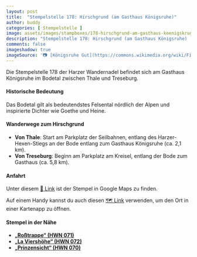 ```yaml
---
layout: post
title:  "Stempelstelle 178: Hirschgrund (am Gasthaus Königsruhe)"
author: buddy
categories: [ Stempelstelle ]
image: assets/images/stampboxes/178-hirschgrund-am-gasthaus-koenigskrug.jpg
description: "Stempelstelle 178: Hirschgrund (am Gasthaus Königsruhe) | Thale"
comments: false
imageshadow: true
imageSource: '📷 [Königsruhe Gut](https://commons.wikimedia.org/wiki/File:K%C3%B6nigsruhe_Gut.JPG) von <a href="//commons.wikimedia.org/wiki/User:Olaf2" title="User:Olaf2">Olaf Meister</a> unter Lizenz [CC BY-SA 3.0](https://creativecommons.org/licenses/by-sa/3.0)'
---
```


Die Stempelstelle 178 der Harzer Wandernadel befindet sich am Gasthaus Königsruhe im Bodetal zwischen Thale und Treseburg. 

#### Historische Bedeutung

Das Bodetal gilt als bedeutendstes Felsental nördlich der Alpen und inspirierte Dichter wie Goethe und Heine. 

#### Wanderwege zum Hirschgrund

- **Von Thale**: Start am Parkplatz der Seilbahnen, entlang des Harzer-Hexen-Stiegs an der Bode entlang zum Gasthaus Königsruhe (ca. 2,1 km). 
- **Von Treseburg**: Beginn am Parkplatz am Kreisel, entlang der Bode zum Gasthaus (ca. 5,8 km). 

#### Anfahrt

Unter diesem [📍 Link](https://www.google.com/maps/dir/?api=1&origin=&destination=51.73363%2C%2011.01775) ist der Stempel in Google Maps zu finden.

<div class="android-only">
  Auf einem Handy kannst du auch diesen 
  <a href="geo:51.73363,11.01775">🗺️ Link</a> 
  verwenden, um den Ort in einer Kartenapp zu öffnen.
  <p></p>
</div>

#### Stempel in der Nähe

- [**„Roßtrappe“ (HWN 071)**](/stempelstelle-71-rosstrappe-abzweig-schurre)
- [**„La Viershöhe“ (HWN 072)**](/stempelstelle-72-la-viershoehe)
- [**„Prinzensicht“ (HWN 070)**](/stempelstelle-70-prinzensicht)
